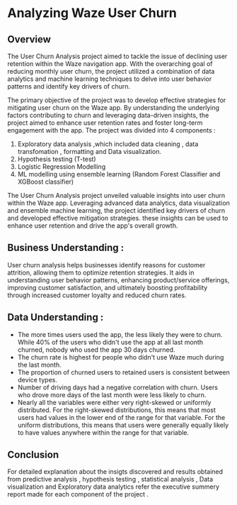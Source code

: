 # Analyzing Waze User Churn

## Overview 

The User Churn Analysis project aimed to tackle the issue of declining user retention within the Waze navigation app. With the overarching goal of reducing monthly user churn, the project utilized a combination of data analytics and machine learning techniques to delve into user behavior patterns and identify key drivers of churn.

The primary objective of the project was to develop effective strategies for mitigating user churn on the Waze app. By understanding the underlying factors contributing to churn and leveraging data-driven insights, the project aimed to enhance user retention rates and foster long-term engagement with the app.
The project was divided into 4 components :
1. Exploratory data analysis ,which included data cleaning , data transfomation , formatting and Data visualization.
2. Hypothesis testing (T-test)
3. Logistic Regression Modelling
4. ML modelling using ensemble learning (Random Forest Classifier and XGBoost classifier)

 The User Churn Analysis project unveiled valuable insights into user churn within the Waze app. Leveraging advanced data analytics, data visualization and ensemble machine learning, the project identified key drivers of churn and developed effective mitigation strategies. these insights can be used to enhance user retention and drive the app's overall growth. 

## Business Understanding :
User churn analysis helps businesses identify reasons for customer attrition, allowing them to optimize retention strategies. It aids in understanding user behavior patterns, enhancing product/service offerings, improving customer satisfaction, and ultimately boosting profitability through increased customer loyalty and reduced churn rates.

## Data Understanding :
* The more times users used the app, the less likely they were to churn. While 40% of the users who didn't use the app at all last month churned, nobody who used the app 30 days churned.
* The churn rate is highest for people who didn't use Waze much during the last month.
* The proportion of churned users to retained users is consistent between device types.
* Number of driving days had a negative correlation with churn. Users who drove more days of the last month were less likely to churn.
* Nearly all the variables were either very right-skewed or uniformly distributed. 
For the right-skewed distributions, this means that most users had values in the lower end of the range for that variable. 
For the uniform distributions, this means that users were generally equally likely to have values anywhere within the range for that variable.

## Conclusion 
For detailed explanation about the insigts discovered and results obtained from predictive analysis , hypothesis testing , statistical analysis , Data visualization and Exploratory data analytics refer the executive summery report made for each component of the project .

